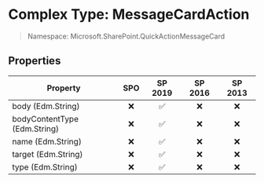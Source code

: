 # Complex Type: MessageCardAction

> Namespace: Microsoft.SharePoint.QuickActionMessageCard

## Properties

Property | SPO | SP 2019 | SP 2016 | SP 2013
----------|:---:|:-------:|:-------:|:-------:
body (Edm.String) | ❌ | ✅ | ❌ | ❌
bodyContentType (Edm.String) | ❌ | ✅ | ❌ | ❌
name (Edm.String) | ❌ | ✅ | ❌ | ❌
target (Edm.String) | ❌ | ✅ | ❌ | ❌
type (Edm.String) | ❌ | ✅ | ❌ | ❌